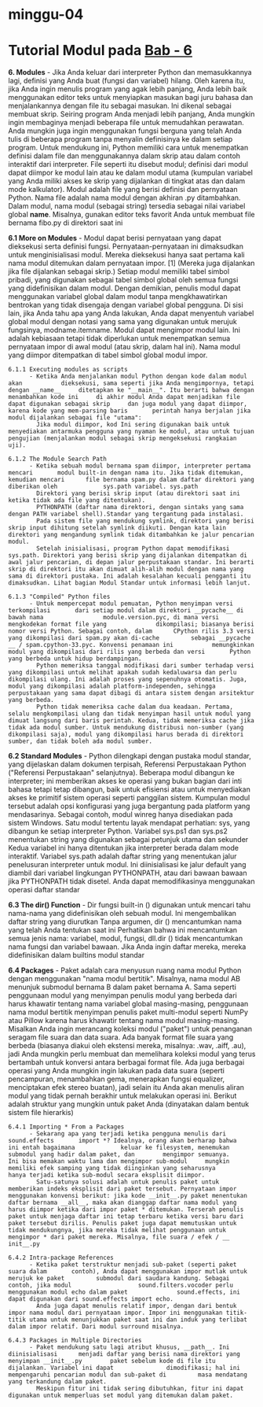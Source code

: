 # minggu-04

# Tutorial Modul pada [Bab - 6](https://docs.python.org/3/tutorial/modules.html)

**6. Modules**
	 - Jika Anda keluar dari interpreter Python dan memasukkannya lagi, definisi 	  yang Anda buat (fungsi dan variabel) hilang. Oleh karena itu, jika Anda 		  ingin menulis program yang agak lebih panjang, Anda lebih baik menggunakan 	  editor teks untuk menyiapkan masukan bagi juru bahasa dan menjalankannya       dengan file itu sebagai masukan. Ini dikenal sebagai membuat skrip. Seiring    program Anda menjadi lebih panjang, Anda mungkin ingin membaginya menjadi      beberapa file untuk memudahkan perawatan. Anda mungkin juga ingin              menggunakan fungsi berguna yang telah Anda tulis di beberapa program tanpa     menyalin definisinya ke dalam setiap program.
	   Untuk mendukung ini, Python memiliki cara untuk menempatkan definisi dalam file dan menggunakannya dalam skrip atau dalam contoh interaktif dari interpreter. File seperti itu disebut modul; definisi dari modul dapat diimpor ke modul lain atau ke dalam modul utama (kumpulan variabel yang Anda miliki akses ke skrip yang dijalankan di tingkat atas dan dalam mode kalkulator).
	   Modul adalah file yang berisi definisi dan pernyataan Python. Nama file adalah nama modul dengan akhiran .py ditambahkan. Dalam modul, nama modul (sebagai string) tersedia sebagai nilai variabel global __name__. Misalnya, gunakan editor teks favorit Anda untuk membuat file bernama fibo.py di direktori saat ini

**6.1 More on Modules**
	  - Modul dapat berisi pernyataan yang dapat dieksekusi serta definisi 		  		fungsi. Pernyataan-pernyataan ini dimaksudkan untuk menginisialisasi        	modul. Mereka dieksekusi hanya saat pertama kali nama modul ditemukan 	  		dalam pernyataan impor. [1] (Mereka juga dijalankan jika file dijalankan    	sebagai skrip.)
	  	Setiap modul memiliki tabel simbol pribadi, yang digunakan sebagai tabel simbol global oleh semua fungsi yang didefinisikan dalam modul. Dengan demikian, penulis modul dapat menggunakan variabel global dalam modul tanpa mengkhawatirkan bentrokan yang tidak disengaja dengan variabel global pengguna. Di sisi lain, jika Anda tahu apa yang Anda lakukan, Anda dapat menyentuh variabel global modul dengan notasi yang sama yang digunakan untuk merujuk fungsinya, modname.itemname.
	  	Modul dapat mengimpor modul lain. Ini adalah kebiasaan tetapi tidak diperlukan untuk menempatkan semua pernyataan impor di awal modul (atau skrip, dalam hal ini). Nama modul yang diimpor ditempatkan di tabel simbol global modul impor.

	6.1.1 Executing modules as scripts
		  - Ketika Anda menjalankan modul Python dengan kode dalam modul akan 			dieksekusi, sama seperti jika Anda mengimpornya, tetapi dengan __name__ 	ditetapkan ke "__main__". Itu berarti bahwa dengan menambahkan kode ini 	di akhir modul Anda dapat menjadikan file dapat digunakan sebagai skrip 	dan juga modul yang dapat diimpor, karena kode yang mem-parsing baris 		perintah hanya berjalan jika modul dijalankan sebagai file "utama":
		  	Jika modul diimpor, kod Ini sering digunakan baik untuk menyediakan antarmuka pengguna yang nyaman ke modul, atau untuk tujuan pengujian (menjalankan modul sebagai skrip mengeksekusi rangkaian uji).

	6.1.2 The Module Search Path
		  - Ketika sebuah modul bernama spam diimpor, interpreter pertama mencari 		modul built-in dengan nama itu. Jika tidak ditemukan, kemudian mencari 		file bernama spam.py dalam daftar direktori yang diberikan oleh 			sys.path variabel. sys.path
		  	Direktori yang berisi skrip input (atau direktori saat ini ketika tidak ada file yang ditentukan).
		  	PYTHONPATH (daftar nama direktori, dengan sintaks yang sama dengan PATH variabel shell).Standar yang tergantung pada instalasi.
			Pada sistem file yang mendukung symlink, direktori yang berisi skrip input dihitung setelah symlink diikuti. Dengan kata lain direktori yang mengandung symlink tidak ditambahkan ke jalur pencarian modul.
			Setelah inisialisasi, program Python dapat memodifikasi sys.path. Direktori yang berisi skrip yang dijalankan ditempatkan di awal jalur pencarian, di depan jalur perpustakaan standar. Ini berarti skrip di direktori itu akan dimuat alih-alih modul dengan nama yang sama di direktori pustaka. Ini adalah kesalahan kecuali pengganti itu dimaksudkan. Lihat bagian Modul Standar untuk informasi lebih lanjut.

	6.1.3 "Compiled" Python files
		  - Untuk mempercepat modul pemuatan, Python menyimpan versi terkompilasi 		dari setiap modul dalam direktori __pycache__ di bawah nama 				module.version.pyc, di mana versi mengkodekan format file yang 				dikompilasi; biasanya berisi nomor versi Python. Sebagai contoh, dalam 		CPython rilis 3.3 versi yang dikompilasi dari spam.py akan di-cache 		sebagai __pycache __ / spam.cpython-33.pyc. Konvensi penamaan ini 			memungkinkan modul yang dikompilasi dari rilis yang berbeda dan versi 		Python yang berbeda untuk hidup berdampingan.
		  	Python memeriksa tanggal modifikasi dari sumber terhadap versi yang dikompilasi untuk melihat apakah sudah kedaluwarsa dan perlu dikompilasi ulang. Ini adalah proses yang sepenuhnya otomatis. Juga, modul yang dikompilasi adalah platform-independen, sehingga perpustakaan yang sama dapat dibagi di antara sistem dengan arsitektur yang berbeda.
			Python tidak memeriksa cache dalam dua keadaan. Pertama, selalu mengkompilasi ulang dan tidak menyimpan hasil untuk modul yang dimuat langsung dari baris perintah. Kedua, tidak memeriksa cache jika tidak ada modul sumber. Untuk mendukung distribusi non-sumber (yang dikompilasi saja), modul yang dikompilasi harus berada di direktori sumber, dan tidak boleh ada modul sumber.

**6.2 Standard Modules**
	  - Python dilengkapi dengan pustaka modul standar, yang dijelaskan dalam 			dokumen terpisah, Referensi Perpustakaan Python ("Referensi Perpustakaan" 		selanjutnya). Beberapa modul dibangun ke interpreter; ini memberikan akses 		ke operasi yang bukan bagian dari inti bahasa tetapi tetap dibangun, baik 		untuk efisiensi atau untuk menyediakan akses ke primitif sistem operasi 		seperti panggilan sistem. Kumpulan modul tersebut adalah opsi konfigurasi 		yang juga bergantung pada platform yang mendasarinya. Sebagai contoh, modul 	winreg hanya disediakan pada sistem Windows. Satu modul tertentu layak 			mendapat perhatian: sys, yang dibangun ke setiap interpreter Python. 			Variabel sys.ps1 dan sys.ps2 menentukan string yang digunakan sebagai 			petunjuk utama dan sekunder
	  	Kedua variabel ini hanya ditentukan jika interpreter berada dalam mode interaktif.
		Variabel sys.path adalah daftar string yang menentukan jalur penelusuran interpreter untuk modul. Ini diinisialisasi ke jalur default yang diambil dari variabel lingkungan PYTHONPATH, atau dari bawaan bawaan jika PYTHONPATH tidak disetel. Anda dapat memodifikasinya menggunakan operasi daftar standar

**6.3 The dir() Function**
	  - Dir fungsi built-in () digunakan untuk mencari tahu nama-nama yang 				didefinisikan oleh sebuah modul. Ini mengembalikan daftar string yang 			diurutkan Tanpa argumen, dir () mencantumkan nama yang telah Anda tentukan 		saat ini Perhatikan bahwa ini mencantumkan semua jenis nama: variabel, 			modul, fungsi, dll.dir () tidak mencantumkan nama fungsi dan variabel 			bawaan. Jika Anda ingin daftar mereka, mereka didefinisikan dalam builtins 		modul standar

**6.4 Packages**
	  - Paket adalah cara menyusun ruang nama modul Python dengan menggunakan "nama 	modul bertitik". Misalnya, nama modul AB menunjuk submodul bernama B dalam 		paket bernama A. Sama seperti penggunaan modul yang menyimpan penulis modul 	yang berbeda dari harus khawatir tentang nama variabel global masing-masing, 	penggunaan nama modul bertitik menyimpan penulis paket multi-modul seperti 		NumPy atau Pillow karena harus khawatir tentang nama modul masing-masing.
	  	Misalkan Anda ingin merancang koleksi modul ("paket") untuk penanganan seragam file suara dan data suara. Ada banyak format file suara yang berbeda (biasanya diakui oleh ekstensi mereka, misalnya: .wav, .aiff, .au), jadi Anda mungkin perlu membuat dan memelihara koleksi modul yang terus bertambah untuk konversi antara berbagai format file. Ada juga berbagai operasi yang Anda mungkin ingin lakukan pada data suara (seperti pencampuran, menambahkan gema, menerapkan fungsi equalizer, menciptakan efek stereo buatan), jadi selain itu Anda akan menulis aliran modul yang tidak pernah berakhir untuk melakukan operasi ini. Berikut adalah struktur yang mungkin untuk paket Anda (dinyatakan dalam bentuk sistem file hierarkis)

	6.4.1 Importing * From a Packages
		  - Sekarang apa yang terjadi ketika pengguna menulis dari 				sound.effects 		import *? Idealnya, orang akan berharap bahwa 	ini entah bagaimana 			keluar ke filesystem, menemukan 	submodul yang hadir dalam paket, dan 		mengimpor semuanya. 	Ini bisa memakan waktu lama dan mengimpor sub-modul 	mungkin 	memiliki efek samping yang tidak diinginkan yang seharusnya 		hanya terjadi ketika sub-modul secara eksplisit diimpor.
		  	Satu-satunya solusi adalah untuk penulis paket untuk memberikan indeks eksplisit dari paket tersebut. Pernyataan impor menggunakan konvensi berikut: jika kode __init__.py paket menentukan daftar bernama __all__, maka akan dianggap daftar nama modul yang harus diimpor ketika dari impor paket * ditemukan. Terserah penulis paket untuk menjaga daftar ini tetap terbaru ketika versi baru dari paket tersebut dirilis. Penulis paket juga dapat memutuskan untuk tidak mendukungnya, jika mereka tidak melihat penggunaan untuk mengimpor * dari paket mereka. Misalnya, file suara / efek / __ init__.py
			
	6.4.2 Intra-package References
		  - Ketika paket terstruktur menjadi sub-paket (seperti paket suara dalam 		contoh), Anda dapat menggunakan impor mutlak untuk merujuk ke paket 		submodul dari saudara kandung. Sebagai contoh, jika modul 					sound.filters.vocoder perlu menggunakan modul echo dalam paket 				sound.effects, ini dapat digunakan dari sound.effects import echo.
		  	Anda juga dapat menulis relatif impor, dengan dari bentuk impor nama modul dari pernyataan impor. Impor ini menggunakan titik-titik utama untuk menunjukkan paket saat ini dan induk yang terlibat dalam impor relatif. Dari modul surround misalnya.

	6.4.3 Packages in Multiple Directories
		  - Paket mendukung satu lagi atribut khusus, __path__. Ini diinisialisasi 		menjadi daftar yang berisi nama direktori yang menyimpan __init__.py 		paket sebelum kode di file itu dijalankan. Variabel ini dapat 				dimodifikasi; hal ini mempengaruhi pencarian modul dan sub-paket di 		masa mendatang yang terkandung dalam paket.
		  	Meskipun fitur ini tidak sering dibutuhkan, fitur ini dapat digunakan untuk memperluas set modul yang ditemukan dalam paket.